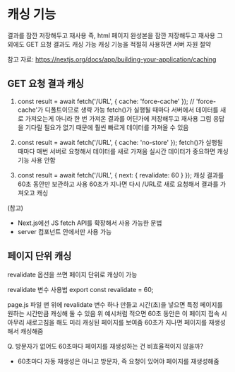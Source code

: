 # 캐싱 기능
결과를 잠깐 저장해두고 재사용
즉, html 페이지 완성본을 잠깐 저장해두고 재사용 
그 외에도 GET 요청 결과도 캐싱 가능
캐싱 기능을 적절히 사용하면 서버 자원 절약

참고 자료: https://nextjs.org/docs/app/building-your-application/caching

## GET 요청 결과 캐싱
1) const result = await fetch('/URL', { cache: 'force-cache' }); // 'force-cache'가 디폴트이므로 생략 가능
fetch()가 실행될 때마다 서버에서 데이터를 새로 가져오는게 아니라
한 번 가져온 결과를 어딘가에 저장해두고 재사용 
그럼 응답을 기다릴 필요가 없기 때문에 훨씬 빠르게 데이터를 가져올 수 있음

2) const result = await fetch('/URL', { cache: 'no-store' });
fetch()가 실행될 때마다 매번 서버로 요청해서 데이터를 새로 가져옴
실시간 데이터가 중요하면 캐싱 기능 사용 안함

3) const result = await fetch('/URL', { next: { revalidate: 60 } });
캐싱 결과를 60초 동안만 보관하고 사용
60초가 지나면 다시 /URL로 새로 요청해서 결과를 가져오고 캐싱

(참고)
- Next.js에선 JS fetch API를 확장해서 사용 가능한 문법
- server 컴포넌트 안에서만 사용 가능

## 페이지 단위 캐싱
revalidate 옵션을 쓰면 페이지 단위로 캐싱이 가능

revalidate 변수 사용법
export const revalidate = 60;

page.js 파일 맨 위에 revalidate 변수 하나 만들고 시간(초)을 넣으면
특정 페이지를 원하는 시간만큼 캐싱해 둘 수 있음
위 예시처럼 적으면 60초 동안은 이 페이지 접속 시 아무리 새로고침을 해도 미리 캐싱된 페이지를 보여줌
60초가 지나면 페이지를 재생성해서 캐싱해줌

Q. 방문자가 없어도 60초마다 페이지를 재생성하는 건 비효율적이지 않을까?
- 60초마다 자동 재생성은 아니고 방문자, 즉 요청이 있어야 페이지를 재생성해줌
